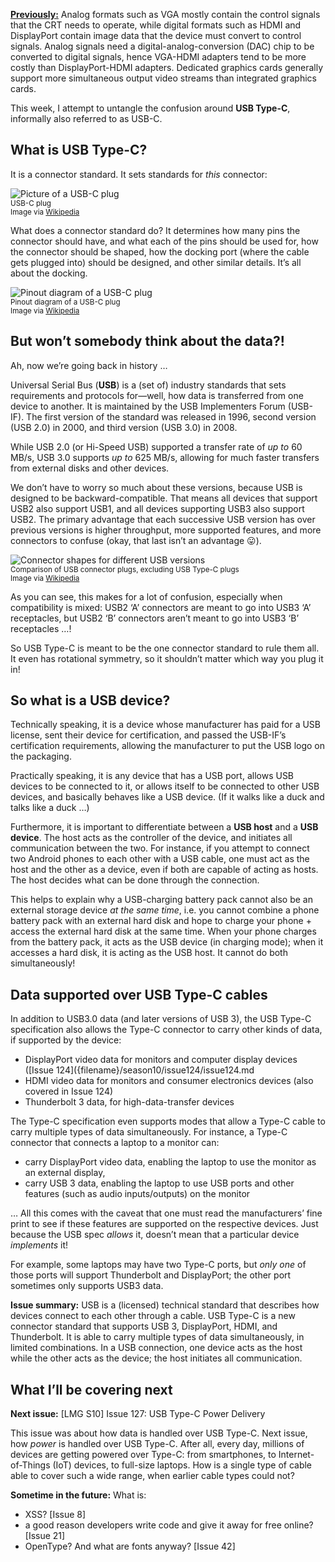 [**Previously:**](https://buttondown.email/laymansguide/archive/) Analog formats such as VGA mostly contain the control signals that the CRT needs to operate, while digital formats such as HDMI and DisplayPort contain image data that the device must convert to control signals. Analog signals need a digital-analog-conversion (DAC) chip to be converted to digital signals, hence VGA-HDMI adapters tend to be more costly than DisplayPort-HDMI adapters. Dedicated graphics cards generally support more simultaneous output video streams than integrated graphics cards.

This week, I attempt to untangle the confusion around **USB Type-C**, informally also referred to as USB-C.

## What is USB Type-C?

It is a connector standard. It sets standards for *this* connector:

![Picture of a USB-C plug]({attach}issue126_01.jpg)<br />
<small>USB-C plug<br />Image via [Wikipedia](https://en.wikipedia.org/wiki/USB-C)</small>

What does a connector standard do? It determines how many pins the connector should have, and what each of the pins should be used for, how the connector should be shaped, how the docking port (where the cable gets plugged into) should be designed, and other similar details. It’s all about the docking.

![Pinout diagram of a USB-C plug]({attach}issue126_02.png)<br />
<small>Pinout diagram of a USB-C plug<br />Image via [Wikipedia](https://en.wikipedia.org/wiki/USB-C)</small>

## But won’t somebody think about the data?!

Ah, now we’re going back in history …

Universal Serial Bus (**USB**) is a (set of) industry standards that sets requirements and protocols for—well, how data is transferred from one device to another. It is maintained by the USB Implementers Forum (USB-IF). The first version of the standard was released in 1996, second version (USB 2.0) in 2000, and third version (USB 3.0) in 2008.

While USB 2.0 (or Hi-Speed USB) supported a transfer rate of *up to* 60 MB/s, USB 3.0 supports *up to* 625 MB/s, allowing for much faster transfers from external disks and other devices.

We don’t have to worry so much about these versions, because USB is designed to be backward-compatible. That means all devices that support USB2 also support USB1, and all devices supporting USB3 also support USB2. The primary advantage that each successive USB version has over previous versions is higher throughput, more supported features, and more connectors to confuse (okay, that last isn’t an advantage 😛).

![Connector shapes for different USB versions]({attach}issue126_03.png)<br />
<small>Comparison of USB connector plugs, excluding USB Type-C plugs<br />Image via [Wikipedia](https://en.wikipedia.org/wiki/USB_hardware)</small>

As you can see, this makes for a lot of confusion, especially when compatibility is mixed: USB2 ‘A’ connectors are meant to go into USB3 ‘A’ receptacles, but USB2 ‘B’ connectors aren’t meant to go into USB3 ‘B’ receptacles …!

So USB Type-C is meant to be the one connector standard to rule them all. It even has rotational symmetry, so it shouldn’t matter which way you plug it in!

## So what is a USB device?

Technically speaking, it is a device whose manufacturer has paid for a USB license, sent their device for certification, and passed the USB-IF’s certification requirements, allowing the manufacturer to put the USB logo on the packaging.

Practically speaking, it is any device that has a USB port, allows USB devices to be connected to it, or allows itself to be connected to other USB devices, and basically behaves like a USB device. (If it walks like a duck and talks like a duck …)

Furthermore, it is important to differentiate between a **USB host** and a **USB device**. The host acts as the controller of the device, and initiates all communication between the two. For instance, if you attempt to connect two Android phones to each other with a USB cable, one must act as the host and the other as a device, even if both are capable of acting as hosts. The host decides what can be done through the connection.

This helps to explain why a USB-charging battery pack cannot also be an external storage device *at the same time*, i.e. you cannot combine a phone battery pack with an external hard disk and hope to charge your phone + access the external hard disk at the same time. When your phone charges from the battery pack, it acts as the USB device (in charging mode); when it accesses a hard disk, it is acting as the USB host. It cannot do both simultaneously!

## Data supported over USB Type-C cables

In addition to USB3.0 data (and later versions of USB 3), the USB Type-C specification also allows the Type-C connector to carry other kinds of data, if supported by the device:

- DisplayPort video data for monitors and computer display devices ([Issue 124]({filename}/season10/issue124/issue124.md
- HDMI video data for monitors and consumer electronics devices (also covered in Issue 124)
- Thunderbolt 3 data, for high-data-transfer devices

The Type-C specification even supports modes that allow a Type-C cable to carry multiple types of data simultaneously. For instance, a Type-C connector that connects a laptop to a monitor can:

- carry DisplayPort video data, enabling the laptop to use the monitor as an external display,
- carry USB 3 data, enabling the laptop to use USB ports and other features (such as audio inputs/outputs) on the monitor

… All this comes with the caveat that one must read the manufacturers’ fine print to see if these features are supported on the respective devices. Just because the USB spec *allows* it, doesn’t mean that a particular device *implements* it!

For example, some laptops may have two Type-C ports, but *only one* of those ports will support Thunderbolt and DisplayPort; the other port sometimes only supports USB3 data.

**Issue summary:** USB is a (licensed) technical standard that describes how devices connect to each other through a cable. USB Type-C is a new connector standard that supports USB 3, DisplayPort, HDMI, and Thunderbolt. It is able to carry multiple types of data simultaneously, in limited combinations. In a USB connection, one device acts as the host while the other acts as the device; the host initiates all communication.

## What I’ll be covering next

**Next issue:** [LMG S10] Issue 127: USB Type-C Power Delivery

This issue was about how data is handled over USB Type-C. Next issue, how *power* is handled over USB Type-C. After all, every day, millions of devices are getting powered over Type-C: from smartphones, to Internet-of-Things (IoT) devices, to full-size laptops. How is a single type of cable able to cover such a wide range, when earlier cable types could not?

**Sometime in the future:** What is:

- XSS? [Issue 8]
- a good reason developers write code and give it away for free online? [Issue 21]
- OpenType? And what are fonts anyway? [Issue 42]

